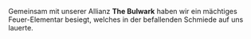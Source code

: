 Gemeinsam mit unserer Allianz **The Bulwark** haben wir ein mächtiges Feuer-Elementar besiegt, welches in der befallenden Schmiede auf uns lauerte.